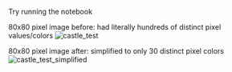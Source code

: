 Try running the notebook

80x80 pixel image before: had literally hundreds of distinct pixel values/colors
![castle_test](https://github.com/user-attachments/assets/2795047a-4157-4770-9f33-140dbd3cb17c)


80x80 pixel image after: simplified to only 30 distinct pixel colors
![castle_test_simplified](https://github.com/user-attachments/assets/327a097f-0210-442f-a1f4-6a193f621884)



